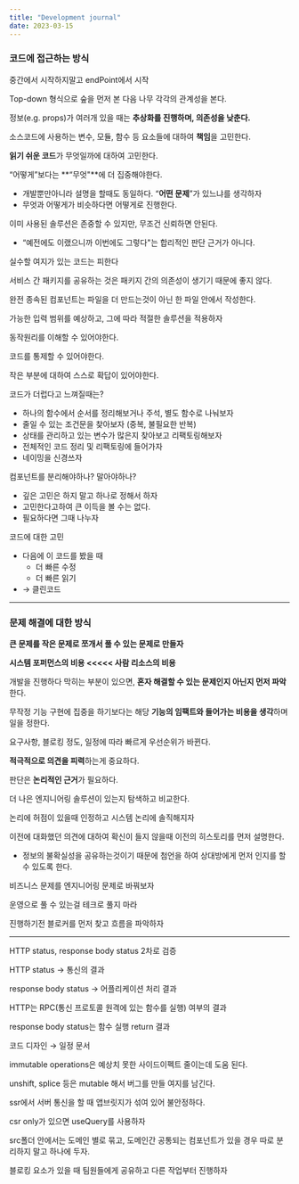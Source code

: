```yaml
---
title: "Development journal"
date: 2023-03-15
---
```


### **코드에 접근하는 방식**

중간에서 시작하지말고 endPoint에서 시작

Top-down 형식으로 숲을 먼저 본 다음 나무 각각의 관계성을 본다.

정보(e.g. props)가 여러개 있을 때는 **추상화를 진행하며, 의존성을 낮춘다.**

소스코드에 사용하는 변수, 모듈, 함수 등 요소들에 대하여 **책임**을 고민한다.

**읽기 쉬운 코드**가 무엇일까에 대하여 고민한다.

“어떻게”보다는 **“무엇"**에 더 집중해야한다.

- 개발뿐만아니라 설명을 할때도 동일하다. “**어떤 문제**”가 있느냐를 생각하자
- 무엇과 어떻게가 비슷하다면 어떻게로 진행한다.

이미 사용된 솔루션은 존중할 수 있지만, 무조건 신뢰하면 안된다.

- “예전에도 이랬으니까 이번에도 그렇다"는 합리적인 판단 근거가 아니다.

실수할 여지가 있는 코드는 피한다

서비스 간 패키지를 공유하는 것은 패키지 간의 의존성이 생기기 때문에 좋지 않다.

완전 종속된 컴포넌트는 파일을 더 만드는것이 아닌 한 파일 안에서 작성한다.

가능한 입력 범위를 예상하고, 그에 따라 적절한 솔루션을 적용하자

동작원리를 이해할 수 있어야한다.

코드를 통제할 수 있어야한다.

작은 부분에 대하여 스스로 확답이 있어야한다.

코드가 더럽다고 느껴질때는?

- 하나의 함수에서 순서를 정리해보거나 주석, 별도 함수로 나눠보자
- 줄일 수 있는 조건문을 찾아보자 (중복, 불필요한 반복)
- 상태를 관리하고 있는 변수가 많은지 찾아보고 리팩토링해보자
- 전체적인 코드 정리 및 리팩토링에 들어가자
- 네이밍을 신경쓰자

컴포넌트를 분리해야하나? 말아야하나?

- 깊은 고민은 하지 말고 하나로 정해서 하자
- 고민한다고하여 큰 이득을 볼 수는 없다.
- 필요하다면 그때 나누자

코드에 대한 고민

- 다음에 이 코드를 봤을 때
  - 더 빠른 수정
  - 더 빠른 읽기
- → 클린코드

---

### **문제 해결에 대한 방식**

**큰 문제를 작은 문제로 쪼개서 풀 수 있는 문제로 만들자**

**시스템 포퍼먼스의 비용 <<<<< 사람 리소스의 비용**

개발을 진행하다 막히는 부분이 있으면, **혼자 해결할 수 있는 문제인지 아닌지 먼저 파악**한다.

무작정 기능 구현에 집중을 하기보다는 해당 **기능의 임팩트와 들어가는 비용을 생각**하며 일을 정한다.

요구사항, 블로킹 정도, 일정에 따라 빠르게 우선순위가 바뀐다.

**적극적으로 의견을 피력**하는게 중요하다.

판단은 **논리적인 근거**가 필요하다.

더 나은 엔지니어링 솔루션이 있는지 탐색하고 비교한다.

논리에 허점이 있을때 인정하고 시스템 논리에 솔직해지자

이전에 대화했던 의견에 대하여 확신이 들지 않을때 이전의 히스토리를 먼저 설명한다.

- 정보의 불확실성을 공유하는것이기 때문에 첨언을 하여 상대방에게 먼저 인지를 할 수 있도록 한다.

비즈니스 문제를 엔지니어링 문제로 바꿔보자

운영으로 풀 수 있는걸 테크로 풀지 마라

진행하기전 블로커를 먼저 찾고 흐름을 파악하자

---

HTTP status, response body status 2차로 검증

HTTP status → 통신의 결과

response body status → 어플리케이션 처리 결과

HTTP는 RPC(통신 프로토콜 원격에 있는 함수를 실행) 여부의 결과

response body status는 함수 실행 return 결과

코드 디자인 → 일정 문서

immutable operations은 예상치 못한 사이드이펙트 줄이는데 도움 된다.

unshift, splice 등은 mutable 해서 버그를 만들 여지를 남긴다.

ssr에서 서버 통신을 할 때 앱브릿지가 섞여 있어 불안정하다.

csr only가 있으면 useQuery를 사용하자

src폴더 안에서는 도메인 별로 묶고, 도메인간 공통되는 컴포넌트가 있을 경우 따로 분리하지 말고 하나에 두자.

블로킹 요소가 있을 때 팀원들에게 공유하고 다른 작업부터 진행하자
